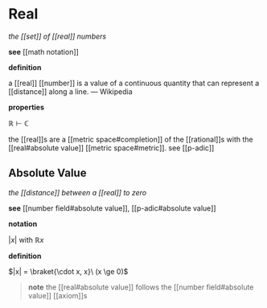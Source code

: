 # Real

_the [[set]] of [[real]] numbers_

**see** [[math notation]]

**definition**

a [[real]] [[number]] is a value of a continuous quantity that can represent a [[distance]] along a line. &mdash; Wikipedia

**properties**

$\mathbb R \vdash \mathbb C$

the [[real]]s are a [[metric space#completion]] of the [[rational]]s with the [[real#absolute value]] [[metric space#metric]]. see [[p-adic]]

## Absolute Value

_the [[distance]] between a [[real]] to zero_

**see** [[number field#absolute value]], [[p-adic#absolute value]]

**notation**

$|x|$ with $\mathbb R x$

**definition**

$|x| = \braket{\cdot x, x}\ (x \ge 0)$

> **note** the [[real#absolute value]] follows the [[number field#absolute value]] [[axiom]]s
